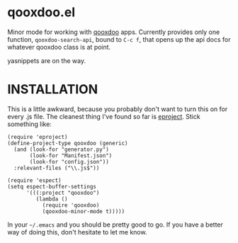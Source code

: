 qooxdoo.el
==========

Minor mode for working with [qooxdoo](http://qooxdoo.org) apps. Currently
provides only one function, `qooxdoo-search-api`, bound to `C-c f`, that opens
up the api docs for whatever qooxdoo class is at point.

yasnippets are on the way.

INSTALLATION
============

This is a little awkward, because you probably don't want to turn this on for
every .js file. The cleanest thing I've found so far is [eproject](https://github.com/jrockway/eproject). Stick
something like:

    (require 'eproject)
    (define-project-type qooxdoo (generic)
      (and (look-for "generator.py")
           (look-for "Manifest.json")
           (look-for "config.json"))
      :relevant-files ("\\.js$"))
    
    (require 'espect)
    (setq espect-buffer-settings
          '(((:project "qooxdoo")
             (lambda ()
               (require 'qooxdoo)
               (qooxdoo-minor-mode t)))))

In your `~/.emacs` and you should be pretty good to go. If you have a better way
of doing this, don't hesitate to let me know.
